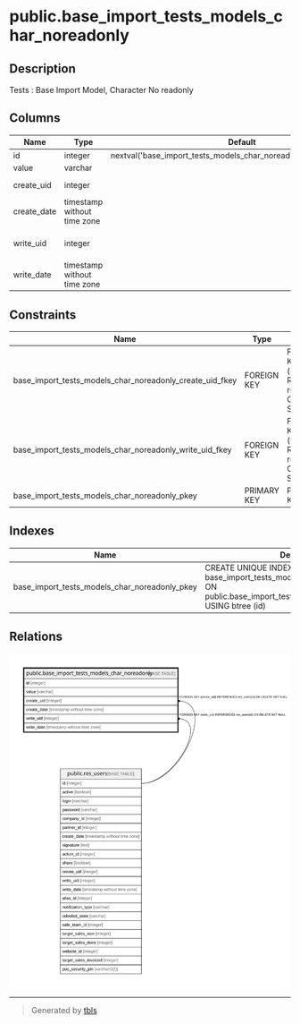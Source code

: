 # public.base_import_tests_models_char_noreadonly

## Description

Tests : Base Import Model, Character No readonly

## Columns

| Name | Type | Default | Nullable | Children | Parents | Comment |
| ---- | ---- | ------- | -------- | -------- | ------- | ------- |
| id | integer | nextval('base_import_tests_models_char_noreadonly_id_seq'::regclass) | false |  |  |  |
| value | varchar |  | true |  |  | Value |
| create_uid | integer |  | true |  | [public.res_users](public.res_users.md) | Created by |
| create_date | timestamp without time zone |  | true |  |  | Created on |
| write_uid | integer |  | true |  | [public.res_users](public.res_users.md) | Last Updated by |
| write_date | timestamp without time zone |  | true |  |  | Last Updated on |

## Constraints

| Name | Type | Definition |
| ---- | ---- | ---------- |
| base_import_tests_models_char_noreadonly_create_uid_fkey | FOREIGN KEY | FOREIGN KEY (create_uid) REFERENCES res_users(id) ON DELETE SET NULL |
| base_import_tests_models_char_noreadonly_write_uid_fkey | FOREIGN KEY | FOREIGN KEY (write_uid) REFERENCES res_users(id) ON DELETE SET NULL |
| base_import_tests_models_char_noreadonly_pkey | PRIMARY KEY | PRIMARY KEY (id) |

## Indexes

| Name | Definition |
| ---- | ---------- |
| base_import_tests_models_char_noreadonly_pkey | CREATE UNIQUE INDEX base_import_tests_models_char_noreadonly_pkey ON public.base_import_tests_models_char_noreadonly USING btree (id) |

## Relations

![er](public.base_import_tests_models_char_noreadonly.svg)

---

> Generated by [tbls](https://github.com/k1LoW/tbls)
